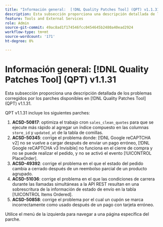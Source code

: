 ```yaml
---
title: "Información general:  [!DNL Quality Patches Tool] (QPT) v1.1.31"
description: Esta subsección proporciona una descripción detallada de los problemas corregidos por los parches disponibles en  [!DNL Quality Patches Tool] (QPT) v1.1.31.
feature: Tools and External Services
role: Admin
source-git-commit: 49ac8ad1f174546fcc0454645b2480a40ead2924
workflow-type: tm+mt
source-wordcount: '171'
ht-degree: 0%

---
```


# Información general: [!DNL Quality Patches Tool] (QPT) v1.1.31

Esta subsección proporciona una descripción detallada de los problemas corregidos por los parches disponibles en [!DNL Quality Patches Tool] (QPT) v1.1.31.

QPT v1.1.31 incluye los siguientes parches:

1. **ACSD-50817**: optimiza el trabajo cron `sales_clean_quotes` para que se ejecute más rápido al agregar un índice compuesto en las columnas `store_id` y `updated_at` de la tabla de comillas.
1. **ACSD-50345**: corrige el problema donde: [!DNL Google reCAPTCHA v2] no se vuelve a cargar después de enviar un pago erróneo, [!DNL Google reCAPTCHA v3 Invisible] no funciona en el cierre de compra y no se puede realizar el pedido, y no se activó el evento [!UICONTROL PlaceOrder].
1. **ACSD-49392**: corrige el problema en el que el estado del pedido cambia a cerrado después de un reembolso parcial de un producto agrupado.
1. **ACSD-51036**: corrige el problema en el que las condiciones de carrera durante las llamadas simultáneas a la API REST resultan en una sobrescritura de la información de estado de envío en la tabla [!UICONTROL Items Ordered].
1. **ACSD-50858**: corrige el problema por el cual un cupón se marca incorrectamente como usado después de un pago con tarjeta erróneo.

Utilice el menú de la izquierda para navegar a una página específica del parche.
